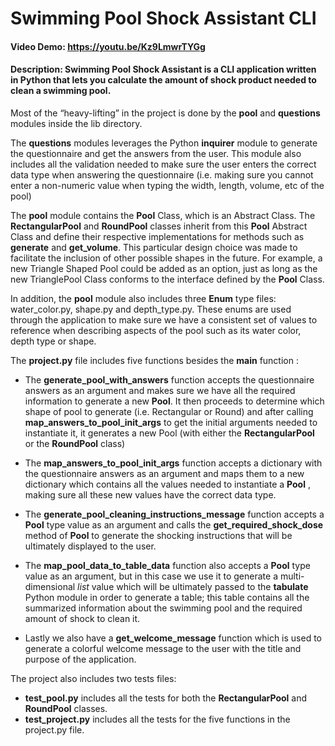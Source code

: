 # Swimming Pool Shock Assistant CLI

#### Video Demo: https://youtu.be/Kz9LmwrTYGg

#### Description: Swimming Pool Shock Assistant is a CLI application written in Python that lets you calculate the amount of shock product needed to clean a swimming pool.

Most of the “heavy-lifting” in the project is done by the **pool** and **questions** modules inside the lib directory.

The **questions** modules leverages the Python **inquirer** module to generate the questionnaire and get the answers from the user. This module also includes all the validation needed to make sure the user enters the correct data type when answering the questionnaire (i.e. making sure you cannot enter a non-numeric value when typing the width, length, volume, etc of the pool)

The **pool** module contains the **Pool** Class, which is an Abstract Class. The **RectangularPool** and **RoundPool** classes inherit from this **Pool** Abstract Class and define their respective implementations for methods such as **generate** and **get_volume**. This particular design choice was made to facilitate the inclusion of other possible shapes in the future. For example,  a new Triangle Shaped Pool could be added as an option, just as long as the new TrianglePool Class conforms to the interface defined by the **Pool** Class.

In addition, the **pool** module also includes three **Enum** type files: water_color.py, shape.py and depth_type.py. These enums are used through the application to make sure we have a consistent set of values to reference when describing aspects of the pool such as its water color, depth type or shape.

The **project.py** file includes five functions besides the **main** function :

- The **generate_pool_with_answers** function accepts the questionnaire answers as an argument and makes sure we have all the required information to generate a new **Pool**. It then proceeds to determine which shape of pool to generate (i.e. Rectangular or Round) and after calling **map_answers_to_pool_init_args** to get the initial arguments needed to instantiate it, it generates a new Pool (with either the **RectangularPool** or the **RoundPool** class)

- The **map_answers_to_pool_init_args** function accepts a dictionary with the questionnaire answers as an argument and maps them to a new dictionary which contains all the values needed to instantiate a **Pool** , making sure all these new values have the correct data type.

- The **generate_pool_cleaning_instructions_message**  function accepts a **Pool** type value as an argument and calls the **get_required_shock_dose** method of **Pool** to generate the shocking instructions that will be ultimately displayed to the user.

- The **map_pool_data_to_table_data**  function also accepts a **Pool** type value as an argument, but in this case we  use it to generate a multi-dimensional *list* value which will be ultimately passed to the **tabulate** Python module in order to generate a table; this table contains all the summarized information about the swimming pool and the required amount of shock to clean it.

- Lastly we also have a **get_welcome_message** function which is used to generate a colorful welcome message to the user with the title and purpose of the application.

The project also includes two tests files:
- **test_pool.py** includes all the tests for both the **RectangularPool** and **RoundPool** classes.
- **test_project.py** includes all the tests for the five functions in the project.py file.

